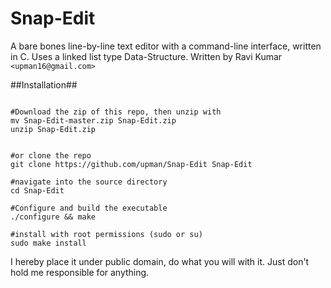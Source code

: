 Snap-Edit
=========
A bare bones line-by-line text editor with a command-line interface, written in C.
Uses a linked list type Data-Structure. Written by Ravi Kumar `<upman16@gmail.com>`

##Installation##

```

#Download the zip of this repo, then unzip with
mv Snap-Edit-master.zip Snap-Edit.zip
unzip Snap-Edit.zip


#or clone the repo
git clone https://github.com/upman/Snap-Edit Snap-Edit

#navigate into the source directory
cd Snap-Edit

#Configure and build the executable
./configure && make

#install with root permissions (sudo or su)
sudo make install

```

I hereby place it under public domain, do what you will with it.
Just don't hold me responsible for anything.
